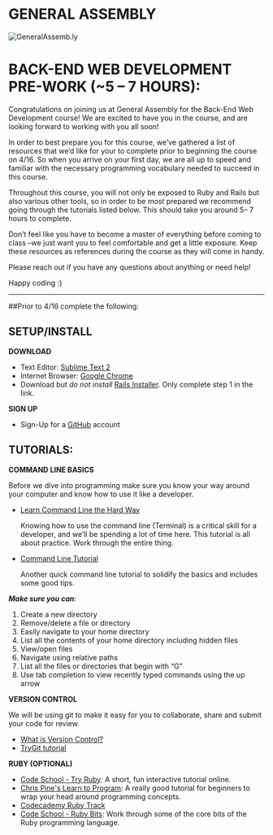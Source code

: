 GENERAL ASSEMBLY
============================

![GeneralAssemb.ly](https://github.com/generalassembly/ga-ruby-on-rails-for-devs/raw/master/images/ga.png "GeneralAssemb.ly")


BACK-END WEB DEVELOPMENT PRE-WORK (~5 – 7 HOURS):
========

Congratulations on joining us at General Assembly for the Back-End Web Development course! We are excited to have you in the course, and are looking forward to working with you all soon!

In order to best prepare you for this course, we’ve gathered a list of resources that we’d like for your to complete prior to beginning the course on 4/16. So when you arrive on your first day, we are all up to speed and familiar with the necessary programming vocabulary needed to succeed in this course.

Throughout this course, you will not only be exposed to Ruby and Rails but also various other tools, so in order to be most prepared we recommend going through the tutorials listed below. This should take you around 5– 7 hours to complete. 

Don’t feel like you have to become a master of everything before coming to class –we just want you to feel comfortable and get a little exposure.  Keep these resources as references during the course as they will come in handy.

Please reach out if you have any questions about anything or need help!

Happy coding :)

- - -

##Prior to 4/16 complete the following:

SETUP/INSTALL
--------

__DOWNLOAD__	

-	Text Editor: 			[Sublime Text 2](http://www.sublimetext.com/2)
-	Internet Browser: 		[Google Chrome](https://www.google.com/intl/en/chrome/browser/)
-	Download but *_do not install_* [Rails Installer](http://railsinstaller.org/). Only complete step 1 in the link.

__SIGN UP__

-	Sign-Up for a [GitHub](https://github.com/signup/free) account


TUTORIALS:
--------

__COMMAND LINE BASICS__ 

Before we dive into programming make sure you know your way around your computer and know how to use it like a developer.

-	[Learn Command Line the Hard Way](http://cli.learncodethehardway.org/book/)

	Knowing how to use the command line (Terminal) is a critical skill for a developer, and we’ll be spending a lot of time here. This tutorial is all about practice. Work through the entire thing.

-	[Command Line Tutorial](http://www.davidbaumgold.com/tutorials/command-line/)

	Another quick command line tutorial to solidify the basics and includes some good tips.

_**Make sure you can**_: 

1.	Create a new directory
2.	Remove/delete a file or directory
3.	Easily navigate to your home directory
4.	List all the contents of your home directory including hidden files
5.	View/open files
6.	Navigate using relative paths
7.	List all the files or directories that begin with “G”
8.	Use tab completion to view recently typed commands using the up arrow

__VERSION CONTROL__

We will be using git to make it easy for you to collaborate, share and submit your code for review.
-	[What is Version Control?](http://www.skillcrush.com/terms/version-control.html)
-	[TryGit tutorial](http://www.codeschool.com/courses/try-git)

__RUBY  (OPTIONAL)__

-	[Code School - Try Ruby](http://www.codeschool.com/courses/try-ruby): A short, fun interactive tutorial online.
-	[Chris Pine's Learn to Program](http://pine.fm/LearnToProgram/): A really good tutorial for beginners to wrap your head around programming concepts.
-	[Codecademy Ruby Track](http://www.codecademy.com/tracks/ruby)
-	[Code School - Ruby Bits](http://www.codeschool.com/courses/ruby-bits): Work through some of the core bits of the Ruby programming language.

